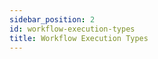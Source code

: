 ```yaml
---
sidebar_position: 2
id: workflow-execution-types
title: Workflow Execution Types
---
```


<!-- TODO: Talk about differences between user and automated WE -->
